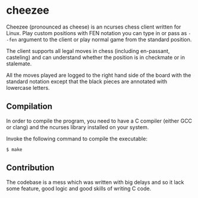 # cheezee
Cheezee (pronounced as cheese) is an ncurses chess client written for Linux. Play custom positions with FEN notation you can type in or pass as `--fen` argument to the client or play normal game from the standard position.

The client supports all legal moves in chess (including en-passant, casteling) and can understand whether the position is in checkmate or in stalemate.

All the moves played are logged to the right hand side of the board with the standard notation except that the black pieces are annotated with lowercase letters.

## Compilation
In order to compile the program, you need to have a C compiler (either GCC or clang) and the ncurses library installed on your system.

Invoke the following command to compile the executable:
```console
$ make
```

## Contribution
The codebase is a mess which was written with big delays and so it lack some feature, good logic and good skills of writing C code.
